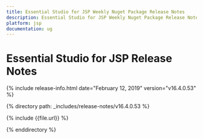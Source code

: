 ```yaml
---
title: Essential Studio for JSP Weekly Nuget Package Release Notes  
description: Essential Studio for JSP Weekly Nuget Package Release Notes  
platform: jsp
documentation: ug
---
```


# Essential Studio for JSP  Release Notes  

{% include release-info.html date="February 12, 2019"  version="v16.4.0.53" %} 


{% directory path: _includes/release-notes/v16.4.0.53 %}

{% include {{file.url}} %}

{% enddirectory %}